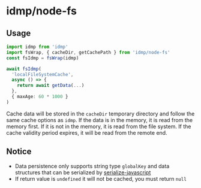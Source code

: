 # idmp/node-fs

## Usage

```typescript
import idmp from 'idmp'
import fsWrap, { cacheDir, getCachePath } from 'idmp/node-fs'
const fsIdmp = fsWrap(idmp)

await fsIdmp(
  'localFileSystemCache',
  async () => {
    return await getData(...)
  },
  { maxAge: 60 * 1000 }
)

```

Cache data will be stored in the `cacheDir` temporary directory and follow the same cache options as `idmp`.
If the data is in the memory, it is read from the memory first. If it is not in the memory, it is read from the file system. If the cache validity period expires, it will be read from the remote end.

## Notice

- Data persistence only supports string type `globalKey` and data structures that can be serialized by [serialize-javascript](https://www.npmjs.com/package/serialize-javascript)
- If return value is `undefined` it will not be cached, you must return `null`

